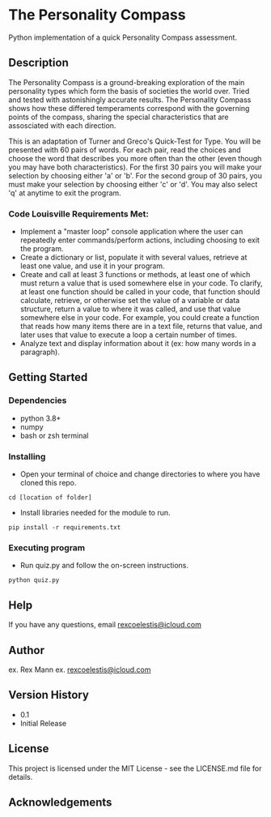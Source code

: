 # The Personality Compass

Python implementation of a quick Personality Compass assessment.

## Description

The Personality Compass is a ground-breaking exploration of the main personality types which form the basis of societies the world over.  Tried and tested with astonishingly accurate results.  The Personality Compass shows how these differed temperaments correspond with the governing points of the compass, sharing the special characteristics that are assosciated with each direction.

This is an adaptation of Turner and Greco's Quick-Test for Type.  You will be presented with 60 pairs of words.  For each pair, read the choices and choose the word that describes you more often than the other (even though you may have both characteristics).  For the first 30 pairs you will make your selection by choosing either 'a' or 'b'.  For the second group of 30 pairs, you must make your selection by choosing either 'c' or 'd'.  You may also select 'q' at anytime to exit the program.

### Code Louisville Requirements Met:

* Implement a "master loop" console application where the user can repeatedly enter commands/perform actions, including choosing to exit the program.
* Create a dictionary or list, populate it with several values, retrieve at least one value, and use it in your program.
* Create and call at least 3 functions or methods, at least one of which must return a value that is used somewhere else in your code. To clarify, at least one function should be called in your code, that function should calculate, retrieve, or otherwise set the value of a variable or data structure, return a value to where it was called, and use that value somewhere else in your code. For example, you could create a function that reads how many items there are in a text file, returns that value, and later uses that value to execute a loop a certain number of times.
* Analyze text and display information about it (ex: how many words in a paragraph).

## Getting Started

### Dependencies

* python 3.8+
* numpy
* bash or zsh terminal

### Installing

* Open your terminal of choice and change directories to where you have cloned this repo.

```
cd [location of folder]
```

* Install libraries needed for the module to run.

```
pip install -r requirements.txt
```

### Executing program

* Run quiz.py and follow the on-screen instructions.

```
python quiz.py
```

## Help

If you have any questions, email [rexcoelestis@icloud.com](mailto:rexcoelestis@icloud.com)

## Author

ex. Rex Mann
ex. [rexcoelestis@icloud.com](mailto:rexcoelestis@icloud.com)

## Version History

* 0.1
 * Initial Release

## License

This project is licensed under the MIT License - see the LICENSE.md file for details.

## Acknowledgements
